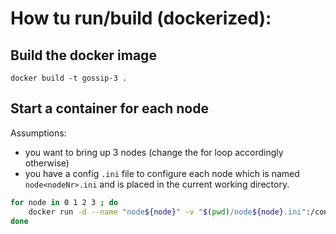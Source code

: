 # How tu run/build (dockerized):

## Build the docker image

`docker build -t gossip-3 .`

## Start a container for each node

Assumptions:
- you want to bring up 3 nodes (change the for loop accordingly otherwise)
- you have a config `.ini` file to configure each node which is named `node<nodeNr>.ini` and is placed in the current working directory.

```bash
for node in 0 1 2 3 ; do
    docker run -d --name "node${node}" -v "$(pwd)/node${node}.ini":/config.ini -p 7001:7001 -p 6001:6001 gossip-3 -c /config.ini
done
```
